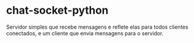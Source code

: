 # chat-socket-python

Servidor simples que recebe mensagens  e reflete elas para todos clientes conectados, e um cliente que envia mensagens para o servidor.
